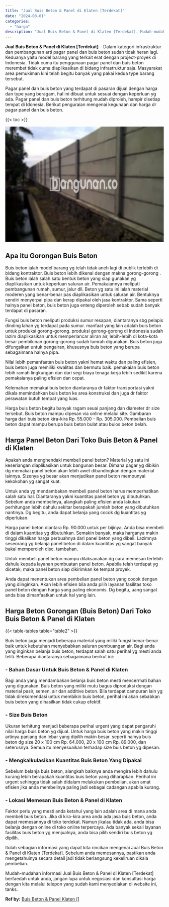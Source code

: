 ```yaml
---
title: "Jual Buis Beton & Panel di Klaten [Terdekat]"
date: "2024-08-01"
categories: 
  - "harga"
description: "Jual Buis Beton & Panel di Klaten [Terdekat]. Mudah-mudahan informasi Jual Buis Beton & Panel di Klaten [Terdekat] berfaedah untuk anda, jangan lupa untuk..."
---
```


**Jual Buis Beton & Panel di Klaten \[Terdekat\]** – Dalam kategori infrastruktur dan pembangunan arti pagar panel dan buis beton sudah tidak heran lagi. Keduanya yaitu model barang yang terkait erat dengan project-proyek di Indonesia. Tidak cuma itu penggunaan pagar panel dan buis beton merembet tidak cuma diaplikasikan di bidang infrastruktur saja. Masyarakat area pemukiman kini telah begitu banyak yang pakai kedua type barang tersebut.

Pagar panel dan buis beton yang terdapat di pasaran dijual dengan harga dan type yang beragam, hal ini dibuat untuk sesuai dengan keperluan yg ada. Pagar panel dan buis beton terhitung mudah diproleh, hampir disetiap tempat di Idonesia. Berikut penguraian mengenai kegunaan dan harga dr pagar panel dan buis beton.

{{< toc >}}

![Jual Buis Beton & Panel di Klaten [Terdekat]](/images/jual-panel-buis-beton-murah-46.png)

## Apa itu Gorongan Buis Beton

Buis beton ialah model barang yg telah tidak aneh lagi di publik terlebih di bidang kontraktor. Buis beton lebih dikenal dengan makna gorong-gorong . Buis beton ialah salah satu bentuk beton yang siap gunakan yg diaplikasikan untuk keperluan saluran air. Pemakaiannya meliputi pembangunan rumah, sumur, jalur dll. Beton yg satu ini ialah material moderen yang benar-benar pas diaplikasikan untuk saluran air. Bentuknya sendiri menyerpai pipa dan kerap dipakai oleh jasa kontraktor. Sama seperti halnya panel beton, buis beton juga enteng diperoleh sebab sudah banyak terdapat di pasaran.

Fungsi buis beton meliputi produksi sumur resapan, diantaranya sbg pelapis dinding lahan yg terdapat pada sumur. manfaat yang lain adalah buis beton untuk produksi gorong-gorong. produksi gorong-gorong di Indonesia sudah lazim diaplikasikan untuk memperlancar aliran air, lebih-lebih di kota-kota besar pembikinan gorong-gorong sudah lumrah digunakan. Buis beton juga difungsikan untuk pengairan, khususnya buis beton yang berupa sebagaimana halnya pipa.

Nilai lebih pemanfaatan buis beton yakni hemat waktu dan paling efisien, buis beton juga memiliki kwalitas dan bermutu baik. pemakaian buis beton lebih ramah lingkungan dan dari segi biaya tenaga kerja lebih sedikit karena pemakaianya paling efisien dan cepat.

Kelemahan memakai buis beton diantaranya dr faktor transportasi yakni dikala memindahkan buis beton ke area konstruksi dan juga dr faktor perawatan butuh tempat yang luas.

Harga buis beton begitu banyak ragam seuai panjang dan diameter dr size tersebut. Buis beton mampu dipesan via online melalui site. Gambaran harga dari buis beton kira-kira Rp. 55.000 – Rp. 305.000. Pembelian buis beton dapat mampu berupa buis beton bulat atau buios beton belah.

## Harga Panel Beton Dari Toko Buis Beton & Panel di Klaten

Apakah anda menghendaki membeli panel beton? Material yg satu ini keseriangan diaplikasikan untuk bangunan besar. Dimana pagar yg dibikin dg memakai panel beton akan lebih awet dibandingkan dengan material lainnya. Sizenya yg besar akan menjadikan panel beton mempunyai kekokohan yg sangat kuat.

Untuk anda yg mendambakan membeli panel beton harus memperhatikan salah satu hal. Diantaranya yakni kuantitas panel beton yg dibutuhkan. Sebelum anda membelinya, alangkah paling efisien anda lakukan perhitungan lebih dahulu sekitar berapakah jumlah beton yang dibutuhkan nantinya. Dg begitu, anda dapat belanja yang cocok dg kuantitas yg diperlukan.

Harga panel beton diantara Rp. 90.000 untuk per bijinya. Anda bisa membeli di dalam kuantitas yg dibutuhkan. Semakin banyak, maka harganya makin tinggi dikalikan harga perbuahnya dari panel beton yang dibeli. Lazimnya seseorang yg belanja panel beton di dalam kuantitas yg sangat banyak bakal memperoleh disc. tambahan.

Untuk membeli panel beton mampu dilaksanakan dg cara memesan terlebih dahulu kepada layanan pembuatan panel beton. Apabila telah terdapat yg dicetak, maka panel beton siap dikirimkan ke tempat proyek.

Anda dapat menentukan area pembelian panel beton yang cocok dengan yang diinginkan. Akan lebih efisien bila anda pilih layanan fasilitas toko panel beton dengan harga yang paling ekonomis. Dg begitu, uang sangat anda bisa dimanfaatkan untuk hal yang lain.

## Harga Beton Gorongan (Buis Beton) Dari Toko Buis Beton & Panel di Klaten

{{< table-tables table="table2" >}}

Buis beton juga menjadi beberapa material yang miliki fungsi benar-benar baik untuk kebutuhan menyebabkan saluran pembuangan air. Bagi anda yang inginkan belanja buis beton, terdapat salah satu perihal yg mesti anda teliti. Beberapa diantaranya sebagaimana berikut ini:

### \- Bahan Dasar Untuk Buis Beton & Panel di Klaten

Bagi anda yang mendambakan belanja buis beton mesti mencermati bahan yang digunakan. Buis beton yang miliki mutu bagus diproduksi dengan material pasir, semen, air dan additive beton. Bila terdapat campuran lain yg tidak direkomendasi untuk membikin buis beton, perihal ini akan sebabkan buis beton yang dihasilkan tidak cukup efektif.

### \- Size Buis Beton

Ukuran terhitung menjadi beberapa perihal urgent yang dapat pengaruhi nilai harga buis beton yg dijual. Untuk harga buis beton yang makin tinggi artinya panjang dan lebar yang dipilih makin besar. seperti halnya buis beton dg size 20 x 100 cm Rp. 64.000, 20 x 100 cm Rp. 89.000, dan seterusnya. Semua itu menyesuaikan terhadap size buis beton yg dipesan.

### \- Mengkalkulasikan Kuantitas Buis Beton Yang Dipakai

Sebelum belanja buis beton, alangkah baiknya anda mengira lebih dahulu kurang lebih berapakah kuantitas buis beton yang diharapkan. Perihal ini urgent sehingga tidak salah didalam melakukan pembelian. akan amat efisien jika anda membelinya paling jadi sebagai cadangan apabila kurang.

### \- Lokasi Memesan Buis Beton & Panel di Klaten

Faktor perlu yang mesti anda ketahui yang lain adalah area di mana anda membeli buis beton. Jika di kira-kira area anda ada jasa buis beton, anda dapat memesannya di toko terdekat. Namun jikalau tidak ada, anda bisa belanja dengan online di toko online terpercaya. Ada banyak sekali layanan fasilitas buis beton yg menjualnya, anda bisa pilih sendiri buis beton yg dipilih.

Itulah sebagian informasi yang dapat kita rincikan mengenai Jual Buis Beton & Panel di Klaten \[Terdekat\]. Sebelum anda memesannya, pastikan anda mengetahuinya secara detail jadi tidak berlangsung kekeliruan dikala pembelian.

Mudah-mudahan informasi Jual Buis Beton & Panel di Klaten \[Terdekat\] berfaedah untuk anda, jangan lupa untuk negosiasi dan konsultasi harga dengan kita melalui telepon yang sudah kami menyediakan di website ini, tanks.

**Ref by:** [Buis Beton & Panel Klaten []](https://id.wikipedia.org/wiki/Buis)
